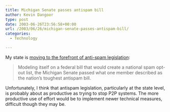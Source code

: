 ```yaml
---
title: Michigan Senate passes antispam bill
author: Kevin Dangoor
type: post
date: 2003-06-26T23:56:58+00:00
url: /2003/06/26/michigan-senate-passes-antispam-bill/
categories:
  - Technology

---
```

My state is [moving to the forefront of anti-spam legislation][1]:

> Modeling itself on a federal bill that would create a national spam opt-out list, the Michigan Senate passed what one member described as the nation&#8217;s toughest antispam bill.

Unfortunately, I think that antispam legislation, particularly at the state level, is probably about as productive as trying to stop P2P systems. The more productive use of effort would be to implement newer technical measures, difficult though they may be.

 [1]: http://rss.com.com/2100-1028_3-1021169.html?type=pt&part=rss&tag=feed&subj=news "Michigan Senate passes antispam bill | CNET News.com"